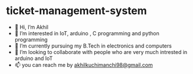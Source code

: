 # ticket-management-system
- 👋 Hi, I’m Akhil
- 👀 I’m interested in IoT, arduino , C programming and python programming
- 🌱 I’m currently pursuing my B.Tech in electronics and computers 
- 💞️ I’m looking to collaborate with people who are very much intrested in arduino and IoT
- 📫 you can reach me by akhilkuchimanchi98@gmail.com

